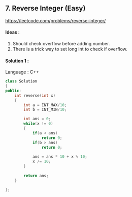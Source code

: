 ## **7. Reverse Integer (Easy)** 

https://leetcode.com/problems/reverse-integer/



#### Ideas : 

1. Should check overflow  before adding number.
2. There is a trick way to set long int to check if overflow.



#### Solution 1 :

Language : C++

```C++
class Solution 
{
public:
    int reverse(int x) 
    {
        int a = INT_MAX/10;
        int b = INT_MIN/10;

        int ans = 0;
        while(x != 0)
        {
            if(a < ans) 
                return 0;
            if(b > ans) 
                return 0;
            
            ans = ans * 10 + x % 10;
            x /= 10;
        }
      
        return ans;
    }
    
};
```